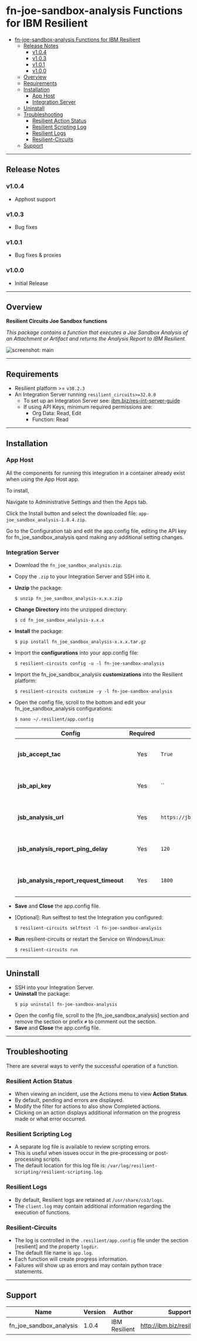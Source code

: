 <!--
  This Install README.md is generated by running:
  "resilient-sdk docgen -p fn_joe_sandbox_analysis --install-guide"

  It is best edited using a Text Editor with a Markdown Previewer. VS Code
  is a good example. Checkout https://guides.github.com/features/mastering-markdown/
  for tips on writing with Markdown

  If you make manual edits and run docgen again, a .bak file will be created

  Store any screenshots in the "doc/screenshots" directory and reference them like:
  ![screenshot: screenshot_1](./doc/screenshots/screenshot_1.png)
-->

# fn-joe-sandbox-analysis Functions for IBM Resilient

- [fn-joe-sandbox-analysis Functions for IBM Resilient](#fn-joe-sandbox-analysis-functions-for-ibm-resilient)
  - [Release Notes](#release-notes)
    - [v1.0.4](#v104)
    - [v1.0.3](#v103)
    - [v1.0.1](#v101)
    - [v1.0.0](#v100)
  - [Overview](#overview)
  - [Requirements](#requirements)
  - [Installation](#installation)
    - [App Host](#app-host)
    - [Integration Server](#integration-server)
  - [Uninstall](#uninstall)
  - [Troubleshooting](#troubleshooting)
    - [Resilient Action Status](#resilient-action-status)
    - [Resilient Scripting Log](#resilient-scripting-log)
    - [Resilient Logs](#resilient-logs)
    - [Resilient-Circuits](#resilient-circuits)
  - [Support](#support)

---

## Release Notes
<!--
  Specify all changes in this release. Do not remove the release 
  notes of a previous release
-->

### v1.0.4
* Apphost support
### v1.0.3
* Bug fixes
### v1.0.1
* Bug fixes & proxies
### v1.0.0
* Initial Release

---

## Overview
<!--
  Provide a high-level description of the function itself and its remote software or application.
  The text below is parsed from the "description" and "long_description" attributes in the setup.py file
-->
**Resilient Circuits Joe Sandbox functions**

*This package contains a function that executes a Joe Sandbox Analysis of an Attachment or Artifact and returns the Analysis Report to IBM Resilient.*
 
 ![screenshot: main](./doc/screenshots/1.png)

---

## Requirements
<!--
  List any Requirements 
-->
* Resilient platform >= `v38.2.3`
* An Integration Server running `resilient_circuits>=32.0.0`
  * To set up an Integration Server see: [ibm.biz/res-int-server-guide](https://ibm.biz/res-int-server-guide)
  * If using API Keys, minimum required permissions are:
      * Org Data: Read, Edit
      * Function: Read
---

## Installation

### App Host

All the components for running this integration in a container already exist when using the App Host app.

To install,

Navigate to Administrative Settings and then the Apps tab.

Click the Install button and select the downloaded file: ```app-joe_sandbox_analysis-1.0.4.zip```.

Go to the Configuration tab and edit the app.config file, editing the API key for fn_joe_sandbox_analysis qand making any additional setting changes.


### Integration Server
* Download the `fn_joe_sandbox_analysis.zip`.
* Copy the `.zip` to your Integration Server and SSH into it.
* **Unzip** the package:
  ```
  $ unzip fn_joe_sandbox_analysis-x.x.x.zip
  ```
* **Change Directory** into the unzipped directory:
  ```
  $ cd fn_joe_sandbox_analysis-x.x.x
  ```
* **Install** the package:
  ```
  $ pip install fn_joe_sandbox_analysis-x.x.x.tar.gz
  ```
* Import the **configurations** into your app.config file:
  ```
  $ resilient-circuits config -u -l fn-joe-sandbox-analysis
  ```
* Import the fn_joe_sandbox_analysis **customizations** into the Resilient platform:
  ```
  $ resilient-circuits customize -y -l fn-joe-sandbox-analysis
  ```
* Open the config file, scroll to the bottom and edit your fn_joe_sandbox_analysis configurations:
  ```
  $ nano ~/.resilient/app.config
  ```
  | Config | Required | Example | Description |
  | ------ | :------: | ------- | ----------- |
  | **jsb_accept_tac** | Yes | `True` | *Enter a description of the config here* |
  | **jsb_api_key** | Yes | `` | *Enter a description of the config here* |
  | **jsb_analysis_url** | Yes | `https://jbxcloud.joesecurity.org/v2/analysis` | *Enter a description of the config here* |
  | **jsb_analysis_report_ping_delay** | Yes | `120` | *Enter a description of the config here* |
  | **jsb_analysis_report_request_timeout** | Yes | `1800` | *Enter a description of the config here* |

* **Save** and **Close** the app.config file.
* [Optional]: Run selftest to test the Integration you configured:
  ```
  $ resilient-circuits selftest -l fn-joe-sandbox-analysis
  ```
* **Run** resilient-circuits or restart the Service on Windows/Linux:
  ```
  $ resilient-circuits run
  ```


---

## Uninstall
* SSH into your Integration Server.
* **Uninstall** the package:
  ```
  $ pip uninstall fn-joe-sandbox-analysis
  ```
* Open the config file, scroll to the [fn_joe_sandbox_analysis] section and remove the section or prefix `#` to comment out the section.
* **Save** and **Close** the app.config file.

---

## Troubleshooting
There are several ways to verify the successful operation of a function.

### Resilient Action Status
* When viewing an incident, use the Actions menu to view **Action Status**.
* By default, pending and errors are displayed.
* Modify the filter for actions to also show Completed actions.
* Clicking on an action displays additional information on the progress made or what error occurred.

### Resilient Scripting Log
* A separate log file is available to review scripting errors.
* This is useful when issues occur in the pre-processing or post-processing scripts.
* The default location for this log file is: `/var/log/resilient-scripting/resilient-scripting.log`.

### Resilient Logs
* By default, Resilient logs are retained at `/usr/share/co3/logs`.
* The `client.log` may contain additional information regarding the execution of functions.

### Resilient-Circuits
* The log is controlled in the `.resilient/app.config` file under the section [resilient] and the property `logdir`.
* The default file name is `app.log`.
* Each function will create progress information.
* Failures will show up as errors and may contain python trace statements.

---

<!--
  If necessary, use this section to describe how to configure your security application to work with the integration.
  Delete this section if the user does not need to perform any configuration procedures on your product.

## Configure <Product_Name>

* Step One
* Step Two
* Step Three

---
-->

## Support
| Name | Version | Author | Support URL |
| ---- | ------- | ------ | ----------- |
| fn_joe_sandbox_analysis | 1.0.4 | IBM Resilient | http://ibm.biz/resilientcommunity |
